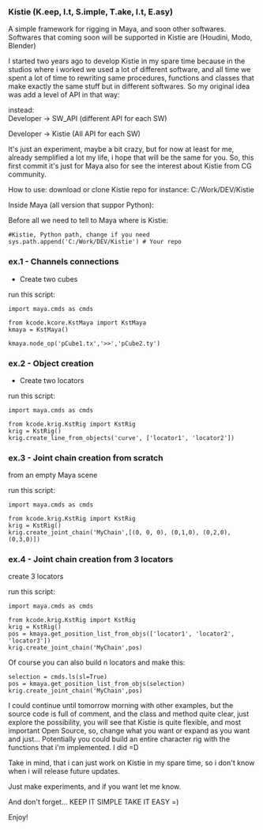 ### Kistie (K.eep, I.t, S.imple, T.ake, I.t, E.asy)
A simple framework for rigging in Maya, and soon other softwares.
Softwares that coming soon will be supported in Kistie are (Houdini, Modo, Blender)

I started two years ago to develop Kistie in my spare time because in the studios where i worked we used a lot of different software, and all time we spent a lot of time to rewriting same procedures, functions and classes that make exactly the same stuff but in different softwares.
So my original idea was add a level of API in that way:

instead:  
Developer -> SW_API (different API for each SW)

Developer -> Kistie (All API for each SW)

It's just an experiment, maybe a bit crazy, but for now at least for me, already semplified a lot my life, i hope that will be the same for you.
So, this first commit it's just for Maya also for see the interest about Kistie from CG community.

How to use:
download or clone Kistie repo for instance: C:/Work/DEV/Kistie

Inside Maya (all version that suppor Python):

Before all we need to tell to Maya where is Kistie:
```
#Kistie, Python path, change if you need
sys.path.append('C:/Work/DEV/Kistie') # Your repo
```

### ex.1 - Channels connections
- Create two cubes

run this script:
```
import maya.cmds as cmds

from kcode.kcore.KstMaya import KstMaya
kmaya = KstMaya()

kmaya.node_op('pCube1.tx','>>','pCube2.ty')
```

### ex.2 - Object creation
- Create two locators

run this script:
```
import maya.cmds as cmds

from kcode.krig.KstRig import KstRig
krig = KstRig()
krig.create_line_from_objects('curve', ['locator1', 'locator2'])
```

### ex.3 - Joint chain creation from scratch
from an empty Maya scene

run this script:
```
import maya.cmds as cmds

from kcode.krig.KstRig import KstRig
krig = KstRig()
krig.create_joint_chain('MyChain',[(0, 0, 0), (0,1,0), (0,2,0), (0,3,0)])
```

### ex.4 - Joint chain creation from 3 locators
create 3 locators

run this script:
```
import maya.cmds as cmds

from kcode.krig.KstRig import KstRig
krig = KstRig()
pos = kmaya.get_position_list_from_objs(['locator1', 'locator2', 'locator3'])
krig.create_joint_chain('MyChain',pos)
```

Of course you can also build n locators
and make this:

```
selection = cmds.ls(sl=True)
pos = kmaya.get_position_list_from_objs(selection)
krig.create_joint_chain('MyChain',pos)
```

I could continue until tomorrow morning with other examples, but the source code is full of comment, and the class and method quite clear, just explore the possibility, you will see that Kistie is quite flexible, and most important Open Source, so, change what you want or expand as you want and just...
Potentially you could build an entire character rig with the functions that i'm implemented. I did =D

Take in mind, that i can just work on Kistie in my spare time, so i don't know when i will release future updates.

Just make experiments, and if you want let me know.

And don't forget... KEEP IT SIMPLE TAKE IT EASY =)

Enjoy!
